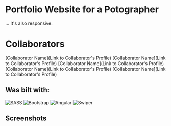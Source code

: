 # Portfolio Website for a Potographer

... It's also responsive. 

# Collaborators
[Collaborator Name](Link to Collaborator's Profile)
[Collaborator Name](Link to Collaborator's Profile)
[Collaborator Name](Link to Collaborator's Profile)
[Collaborator Name](Link to Collaborator's Profile)
[Collaborator Name](Link to Collaborator's Profile)


## Was bilt with:
 ![SASS](https://img.icons8.com/color/48/000000/sass.png)
  ![Bootstrap](https://img.icons8.com/color/48/000000/bootstrap.png)
  ![Angular](https://img.icons8.com/color/48/000000/angularjs.png)
  ![Swiper](https://img.icons8.com/color/48/000000/swiper.png)

## Screenshots




  <img  src=""  />
  <br>
  <img  src=""  />
  <br>
  <img  src=""  />

